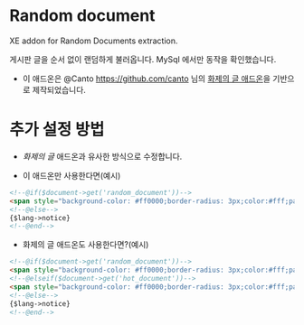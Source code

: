 # Random document
XE addon for Random Documents extraction.

게시판 글을 순서 없이 랜덤하게 불러옵니다. MySql 에서만 동작을 확인했습니다.

- 이 애드온은 @Canto https://github.com/canto 님의 <a href="https://www.xpressengine.com/index.php?mid=download&package_id=22753506" target="_blank">화제의 글 애드온</a>을 기반으로 제작되었습니다.  


# 추가 설정 방법

- *화제의 글* 애드온과 유사한 방식으로 수정합니다.

- 이 애드온만 사용한다면(예시)
```html
<!--@if($document->get('random_document'))-->
<span style="background-color: #ff0000;border-radius: 3px;color:#fff;padding: 2px;">랜덤 추천</span>
<!--@else-->
{$lang->notice}
<!--@end-->
```

- 화제의 글 애드온도 사용한다면?(예시)
```html
<!--@if($document->get('random_document'))-->
<span style="background-color: #ff0000;border-radius: 3px;color:#fff;padding: 2px;">랜덤 추천</span>
<!--@elseif($document->get('hot_document'))-->
<span style="background-color: #ff0000;border-radius: 3px;color:#fff;padding: 2px;">화제의 글</span>
<!--@else-->
{$lang->notice}
<!--@end-->
```
